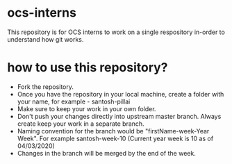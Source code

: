 # ocs-interns
This repository is for OCS interns to work on a single respository in-order to understand how git works. 


# how to use this repository?

- Fork the repository. 
- Once you have the repository in your local machine, create a folder with your name, for example - santosh-pillai
- Make sure to keep your work in your own folder. 
- Don't push your changes directly into upstream master branch. Always create keep your work in a separate branch.
- Naming convention for the branch would be "firstName-week-Year Week". For example santosh-week-10 (Current year week is 10 as of 04/03/2020)
- Changes in the branch will be merged by the end of the week. 
